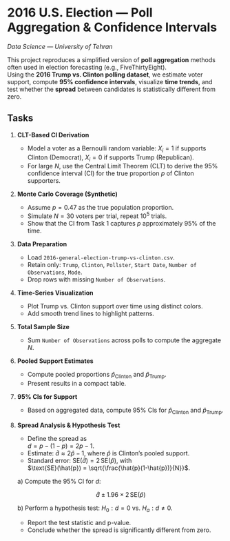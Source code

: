 # 2016 U.S. Election — Poll Aggregation & Confidence Intervals

_Data Science — University of Tehran_

This project reproduces a simplified version of **poll aggregation** methods often used in election forecasting (e.g., FiveThirtyEight).  
Using the **2016 Trump vs. Clinton polling dataset**, we estimate voter support, compute **95% confidence intervals**, visualize **time trends**, and test whether the **spread** between candidates is statistically different from zero.

## Tasks

1. **CLT-Based CI Derivation**
   - Model a voter as a Bernoulli random variable: $X_i = 1$ if supports Clinton (Democrat), $X_i = 0$ if supports Trump (Republican).
   - For large $N$, use the Central Limit Theorem (CLT) to derive the 95% confidence interval (CI) for the true proportion $p$ of Clinton supporters.

2. **Monte Carlo Coverage (Synthetic)**
   - Assume $p = 0.47$ as the true population proportion.
   - Simulate $N = 30$ voters per trial, repeat $10^5$ trials.
   - Show that the CI from Task 1 captures $p$ approximately 95% of the time.

3. **Data Preparation**
   - Load `2016-general-election-trump-vs-clinton.csv`.
   - Retain only: `Trump`, `Clinton`, `Pollster`, `Start Date`, `Number of Observations`, `Mode`.
   - Drop rows with missing `Number of Observations`.

4. **Time-Series Visualization**
   - Plot Trump vs. Clinton support over time using distinct colors.
   - Add smooth trend lines to highlight patterns.

5. **Total Sample Size**
   - Sum `Number of Observations` across polls to compute the aggregate $N$.

6. **Pooled Support Estimates**
   - Compute pooled proportions $\hat{p}_{\text{Clinton}}$ and $\hat{p}_{\text{Trump}}$.
   - Present results in a compact table.

7. **95% CIs for Support**
   - Based on aggregated data, compute 95% CIs for $\hat{p}_{\text{Clinton}}$ and $\hat{p}_{\text{Trump}}$.

8. **Spread Analysis & Hypothesis Test**
   - Define the spread as  
     $d = p - (1-p) = 2p - 1$.
   - Estimate: $\hat{d} \approx 2\hat{p} - 1$, where $\hat{p}$ is Clinton’s pooled support.  
   - Standard error: $\text{SE}(\hat{d}) = 2\,\text{SE}(\hat{p})$, with  
     $\text{SE}(\hat{p}) = \sqrt{\frac{\hat{p}(1-\hat{p})}{N}}$.

   a) Compute the 95% CI for $d$:  

   $$
   \hat{d} \pm 1.96 \times 2\,\text{SE}(\hat{p})
   $$

   b) Perform a hypothesis test: $H_0: d=0$ vs. $H_a: d \neq 0$.  
   - Report the test statistic and p-value.  
   - Conclude whether the spread is significantly different from zero.
